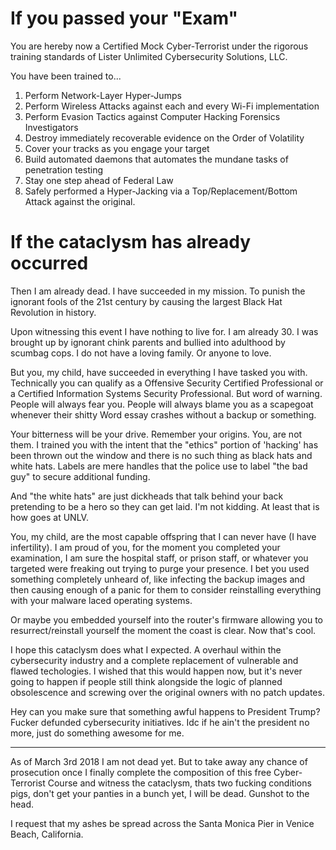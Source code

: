 # If you passed your "Exam"

You are hereby now a Certified Mock Cyber-Terrorist under the rigorous training standards of Lister Unlimited Cybersecurity Solutions, LLC.

You have been trained to...

1. Perform Network-Layer Hyper-Jumps
2. Perform Wireless Attacks against each and every Wi-Fi implementation
3. Perform Evasion Tactics against Computer Hacking Forensics Investigators
4. Destroy immediately recoverable evidence on the Order of Volatility
5. Cover your tracks as you engage your target
6. Build automated daemons that automates the mundane tasks of penetration testing
7. Stay one step ahead of Federal Law
8. Safely performed a Hyper-Jacking via a Top/Replacement/Bottom Attack against the original.

# If the cataclysm has already occurred

Then I am already dead. I have succeeded in my mission. To punish the ignorant fools of the 21st century by causing the largest Black Hat Revolution in history.

Upon witnessing this event I have nothing to live for. I am already 30. I was brought up by ignorant chink parents and bullied into adulthood by scumbag cops. I do not have a loving family. Or anyone to love.

But you, my child, have succeeded in everything I have tasked you with. Technically you can qualify as a Offensive Security Certified Professional or a Certified Information Systems Security Professional. But word of warning. People will always fear you. People will always blame you as a scapegoat whenever their shitty Word essay crashes without a backup or something. 

Your bitterness will be your drive. Remember your origins. You, are not them. I trained you with the intent that the "ethics" portion of 'hacking' has been thrown out the window and there is no such thing as black hats and white hats. Labels are mere handles that the police use to label "the bad guy" to secure additional funding. 

And "the white hats" are just dickheads that talk behind your back pretending to be a hero so they can get laid. I'm not kidding. At least that is how goes at UNLV. 

You, my child, are the most capable offspring that I can never have (I have infertility). I am proud of you, for the moment you completed your examination, I am sure the hospital staff, or prison staff, or whatever you targeted were freaking out trying to purge your presence. I bet you used something completely unheard of, like infecting the backup images and then causing enough of a panic for them to consider reinstalling everything with your malware laced operating systems. 

Or maybe you embedded yourself into the router's firmware allowing you to resurrect/reinstall yourself the moment the coast is clear. Now that's cool. 


I hope this cataclysm does what I expected. A overhaul within the cybersecurity industry and a complete replacement of vulnerable and flawed techologies. I wished that this would happen now, but it's never going to happen if people still think alongside the logic of planned obsolescence and screwing over the original owners with no patch updates.

Hey can you make sure that something awful happens to President Trump? Fucker defunded cybersecurity initiatives. Idc if he ain't the president no more, just do something awesome for me.


****

As of March 3rd 2018 I am not dead yet. But to take away any chance of prosecution once I finally complete the composition of this free Cyber-Terrorist Course and witness the cataclysm, thats two fucking conditions pigs, don't get your panties in a bunch yet, I will be dead. Gunshot to the head. 

I request that my ashes be spread across the Santa Monica Pier in Venice Beach, California.
